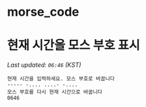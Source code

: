 # morse_code
# 현재 시간을 모스 부호 표시
<!-- MORSE_TIME_START -->
_Last updated: `06:46` (KST)_

```
현재 시간을 입력하세요. 모스 부호로 바꿉니다
----- -.... ....- -....
모스 부호를 다시 현재 시간으로 바꿉니다
0646
```
<!-- MORSE_TIME_END -->
